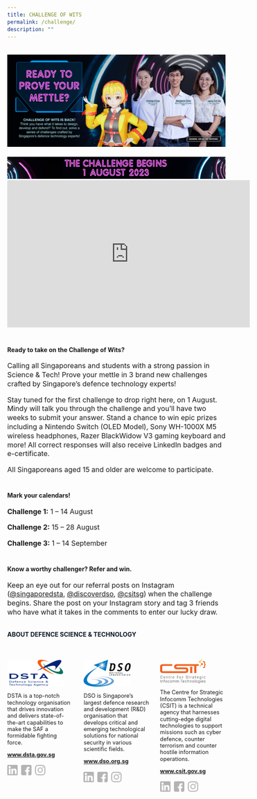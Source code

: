 ```yaml
---
title: CHALLENGE OF WITS
permalink: /challenge/
description: ""
---
```

<style>
	
	.embed-container 
	{ position: relative; padding-bottom: 56.25%; height: 0; overflow: hidden; max-width: 100%; } 
	.embed-container iframe, .embed-container object, .embed-container embed { position: absolute; top: 0; left: 0; width: 100%; height: 100%; }
	
	a[target="_blank"]:after,.float-buttons{
	display:none;}
	

	.join-benefits,.d-flex{
	display:flex!important;
	}
	
	.mt-60{
	margin-top:60px!important;}
	
		.mt-40{
	margin-top:40px!important;}
	
			.mt-20{
	margin-top:20px!important;}
	
				.mt-0{
	margin-top:0px!important;}
	
	p.cta-text{
	font-size:0.8rem;
	line-height:1.3}
	
	p.challenge-text{
		font-size:1rem;
	line-height:1.3}
	
	.self-center{
	align-self:center;}
	
		.bold{
	font-weight:bold;
	}


	@media only screen and (min-width:768px){
	
	.mr-16{
	margin-right:16px;}
	
	.col-6{
	width:50%!important;
	}
	
	.col-8{
	width:66.6%!important;
	}
	
	.col-4{
	width:33.3%!important;
	}
	
	
	
	
	.join-benefits img{
		display:flex;
	width:50%;
	}
	}

	@media only screen and (max-width:767px){
	.join-benefits,.flex-column{
	flex-direction:column;

	}
	
	.mt-sm-12{
	margin-top:12px!important;}
	}
	
	.center {

		text-align: center;
		justify-content: center;
		
	}
	
</style>

<img src="/images/DTC Challenge_KV_Final.jpg" class="mt-20"/>


<img src="/images/challenge_banner_main.jpg" class="mt-20"/>
<div class="center">
	<iframe class="center" style="width:560px; height:340px" src='https://www.youtube.com/embed/1c8Z63taquM' frameborder='0' allowfullscreen></iframe>
</div>
<h4 class="mt-40 bold">
	Ready to take on the Challenge of Wits?
</h4>
<p class="challenge-text">
	Calling all Singaporeans and students with a strong passion in Science & Tech! Prove your mettle in 3 brand new challenges crafted by Singapore’s defence technology experts!
</p>
<p class="challenge-text">
	Stay tuned for the first challenge to drop right here, on 1 August. Mindy will talk you through the challenge and you’ll have two weeks to submit your answer. Stand a chance to win epic prizes including a Nintendo Switch (OLED Model), Sony WH-1000X M5 wireless headphones, Razer BlackWidow V3 gaming keyboard and more! All correct responses will also receive LinkedIn badges and e-certificate.
</p>
<p class="challenge-text">
	All Singaporeans aged 15 and older are welcome to participate.
</p>

<h4 class="mt-40 bold">
	Mark your calendars!
</h4>
<p class="challenge-text">
	<strong>Challenge 1:</strong> 1 – 14 August
</p>	
<p class="challenge-text">
	<strong>Challenge 2:</strong> 15 – 28 August
</p>
<p class="challenge-text">
	<strong>Challenge 3:</strong> 1 – 14 September
</p>

<h4 class="mt-40 bold">
	Know a worthy challenger? Refer and win.
</h4>
<p class="challenge-text">
	Keep an eye out for our referral posts on Instagram (<a href="https://..." target="_blank">@singaporedsta</a>, <a href="https://..." target="_blank">@discoverdso</a>, <a href="https://..." target="_blank">@csitsg</a>) when the challenge begins. Share the post on your Instagram story and tag 3 friends who have what it takes in the comments to enter our lucky draw. 
</p>


<h4  style="font-weight:bold;margin-top:2rem;color:#0C1926;">ABOUT DEFENCE SCIENCE & TECHNOLOGY</h4>

<style>
	.dst-3-col{display:flex;justify-content:space-between;}
	.dst-col{display:flex;width:30%;flex-direction:column;}
	.dst-col img{
	width:fit-content;
	margin:2rem 0 0 0;
	}
	
	@media (max-width:767px){
	.dst-3-col{
		flex-direction:column;
	}
	
	.dst-col{
	width:100%;}
	}
	
	.social-icon{
	width:24px;
	height:24px;}
	
	.dst-3-col p, .dst-3-col a{
	font-size:0.8rem;line-height:1.2;
	}
	
	.dst-3-col a{
	font-weight:bold;
	}
	
	a.site-url{
	margin:0;
	}
	
	img.social-icon{
	margin-top:1rem;}
	
	.social{
	display:flex;}
	
	.social > a{
	margin:0 8px 0 0;
	}

	.left-half {
	  background-color: #ff9e2c;
	  position: absolute;
	  left: 0px;
	  width: 50%;
	}
	
	.right-half {
	  background-color: #b6701e;
	  position: absolute;
	  right: 0px;
	  width: 50%;
	}
	
</style>

<div class="dst-3-col">
	<div class="dst-col">
		<img src="/images/dsta-logo-DTCareers.png" style=""/>
			<p >DSTA is a top-notch technology organisation that drives innovation and delivers state-of-the-art capabilities to make the SAF a formidable fighting force.</p>
			<a href="https://www.dsta.gov.sg/home" target="_blank" class="site-url">www.dsta.gov.sg</a>
		<div class="social">
			<a href="https://www.linkedin.com/company/dsta/" target="_blank">
				<img src="/images/icons/linkedin.svg" class="social-icon" />
			</a>
			<a href="https://www.facebook.com/SingaporeDSTA" target="_blank">
				<img src="/images/icons/facebook.svg" class="social-icon" />
			</a>
			<a href="https://www.instagram.com/singaporedsta" target="_blank">
				<img src="/images/icons/instagram.svg" class="social-icon" />
			</a>
		</div>
	</div>
	<div class="dst-col">
		<img src="/images/dso-logo.png" style=""/>
			<p>DSO is Singapore’s largest defence research and development (R&D) organisation that develops critical and emerging technological solutions for national security in various scientific fields. 
</p>
			<a href="https://www.dso.org.sg" class="site-url" target="_blank">www.dso.org.sg</a>
		<div class="social">
			<a href="https://www.linkedin.com/company/dso-national-laboratories" target="_blank">
				<img src="/images/icons/linkedin.svg" class="social-icon" />
			</a>
			<a href="https://www.facebook.com/dso.sg/" target="_blank">
				<img src="/images/icons/facebook.svg" class="social-icon" />
			</a>
			<a href="https://www.instagram.com/discoverdso/" target="_blank">
				<img src="/images/icons/instagram.svg" class="social-icon" />
			</a>
		</div>
	</div>
	<div class="dst-col">
<img src="/images/csit-logo.png" style=""/>
<p>The Centre for Strategic Infocomm Technologies (CSIT) is a technical agency that harnesses cutting-edge digital technologies to support missions such as cyber defence, counter terrorism and counter hostile information operations.</p>
<a href="https://www.csit.gov.sg" target="_blank" class="site-url">www.csit.gov.sg</a>
<div class="social">
<a href="https://www.linkedin.com/company/centre-for-strategic-infocomm-technologies/" target="_blank">
<img src="/images/icons/linkedin.svg" class="social-icon" />
</a>
<a href="https://www.facebook.com/csitsg/" target="_blank">
<img src="/images/icons/facebook.svg" class="social-icon" />
</a>
<a href="https://www.instagram.com/csitsg" target="_blank">
<img src="/images/icons/instagram.svg" class="social-icon" />
</a>
</div>
</div>
</div>
